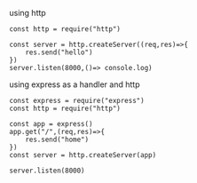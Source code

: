 using  http
```
const http = require("http")

const server = http.createServer((req,res)=>{
	res.send("hello")
})
server.listen(8000,()=> console.log)
```
using express as a handler and http
```
const express = require("express")
const http = require("http")

const app = express()
app.get("/",(req,res)=>{
	res.send("home")
})
const server = http.createServer(app)

server.listen(8000)

```